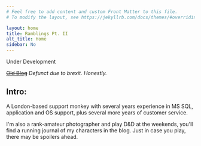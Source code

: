 ```yaml
---
# Feel free to add content and custom Front Matter to this file.
# To modify the layout, see https://jekyllrb.com/docs/themes/#overriding-theme-defaults

layout: home
title: Ramblings Pt. II
alt_title: Home
sidebar: No
---
```

Under Development

~~[Old Blog](https://joerichardson.eu)~~ *Defunct due to brexit. Honestly.*

## Intro:

A London-based support monkey with several years experience in MS SQL, application and OS support, plus several more years of customer service.

I'm also a rank-amateur photographer and play D&amp;D at the weekends, you'll find a running journal of my characters in the blog. Just in case you play, there may be spoilers ahead.